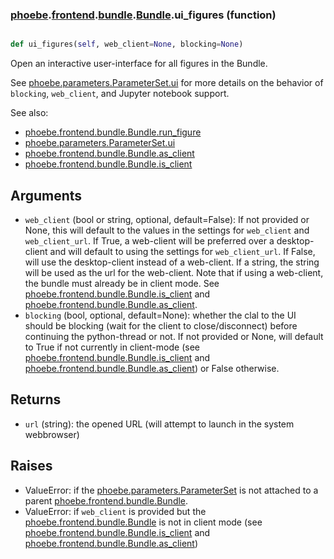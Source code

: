 ### [phoebe](phoebe.md).[frontend](phoebe.frontend.md).[bundle](phoebe.frontend.bundle.md).[Bundle](phoebe.frontend.bundle.Bundle.md).ui_figures (function)


```py

def ui_figures(self, web_client=None, blocking=None)

```



Open an interactive user-interface for all figures in the Bundle.

See [phoebe.parameters.ParameterSet.ui](phoebe.parameters.ParameterSet.ui.md) for more details on the
behavior of `blocking`, `web_client`, and Jupyter notebook support.

See also:
* [phoebe.frontend.bundle.Bundle.run_figure](phoebe.frontend.bundle.Bundle.run_figure.md)
* [phoebe.parameters.ParameterSet.ui](phoebe.parameters.ParameterSet.ui.md)
* [phoebe.frontend.bundle.Bundle.as_client](phoebe.frontend.bundle.Bundle.as_client.md)
* [phoebe.frontend.bundle.Bundle.is_client](phoebe.frontend.bundle.Bundle.is_client.md)

Arguments
-----------
* `web_client` (bool or string, optional, default=False):
    If not provided or None, this will default to the values in the
    settings for `web_client` and `web_client_url`.
    If True, a web-client will be preferred over a desktop-client and
    will default to using the settings for `web_client_url`.
    If False, will use the desktop-client instead of a web-client.
    If a string, the string will be used as the url for the web-client.
    Note that if using a web-client, the bundle must already be
    in client mode.  See [phoebe.frontend.bundle.Bundle.is_client](phoebe.frontend.bundle.Bundle.is_client.md)
    and [phoebe.frontend.bundle.Bundle.as_client](phoebe.frontend.bundle.Bundle.as_client.md).
* `blocking` (bool, optional, default=None): whether the clal to the
    UI should be blocking (wait for the client to close/disconnect)
    before continuing the python-thread or not.  If not provided or
    None, will default to True if not currently in client-mode
    (see [phoebe.frontend.bundle.Bundle.is_client](phoebe.frontend.bundle.Bundle.is_client.md) and
    [phoebe.frontend.bundle.Bundle.as_client](phoebe.frontend.bundle.Bundle.as_client.md)) or False otherwise.

Returns
----------
* `url` (string): the opened URL (will attempt to launch in the system
    webbrowser)

Raises
-----------
* ValueError: if the [phoebe.parameters.ParameterSet](phoebe.parameters.ParameterSet.md) is not attached
    to a parent [phoebe.frontend.bundle.Bundle](phoebe.frontend.bundle.Bundle.md).
* ValueError: if `web_client` is provided but the [phoebe.frontend.bundle.Bundle](phoebe.frontend.bundle.Bundle.md)
    is not in client mode (see [phoebe.frontend.bundle.Bundle.is_client](phoebe.frontend.bundle.Bundle.is_client.md)
    and [phoebe.frontend.bundle.Bundle.as_client](phoebe.frontend.bundle.Bundle.as_client.md))

